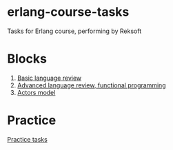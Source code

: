 # erlang-course-tasks
Tasks for Erlang course, performing by Reksoft

# Blocks
1. [Basic language review](tasks/1-basic.md)
2. [Advanced language review, functional programming](tasks/2-advanced.md)
3. [Actors model](tasks/3-actors.md)

# Practice
[Practice tasks](tasks/practice.md)
